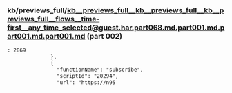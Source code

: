 ### kb/previews_full/kb__previews_full__kb__previews_full__kb__previews_full__flows__time-first__any_time_selected@guest.har.part068.md.part001.md.part001.md.part001.md (part 002)

```md
: 2869
              },
              {
                "functionName": "subscribe",
                "scriptId": "20294",
                "url": "https://n95
```

```
